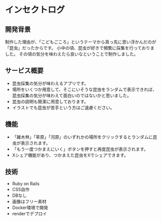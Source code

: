 # インセクトログ

## 開発背景
制作した理由が、「こどもごころ」というテーマから真っ先に思い浮かんだのが「昆虫」だったからです。
小中の頃、昆虫が好きで頻繁に採集を行っておりました。
その頃の気分を味わえたら良いなということで制作しました。

## サービス概要
- 昆虫採集の気分が味わえるアプリです。
- 場所をいくつか用意して、そこにいそうな昆虫をランダムで表示できれば、昆虫採集の気分が味わえて面白いのではないかと思いました。
- 昆虫の説明も簡潔に用意しております。
- イラストでも昆虫が苦手という方はご遠慮ください。

## 機能
- 「雑木林」「草原」「河原」のいずれかの場所をクリックするとランダムに昆虫が表示されます。
- 「もう一度つかまえにいく」ボタンを押すと再度昆虫が表示されます。
- Xシェア機能があり、つかまえた昆虫をXでシェアできます。

## 技術
- Ruby on Rails
- CSS自作
- DBなし
- 画像はフリー素材
- Docker環境で開発
- renderでデプロイ
